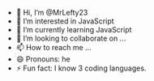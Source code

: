 - 👋 Hi, I’m @MrLefty23
- 👀 I’m interested in JavaScript
- 🌱 I’m currently learning JavaScript
- 💞️ I’m looking to collaborate on ...
- 📫 How to reach me ...
- 😄 Pronouns: he
- ⚡ Fun fact: I  know 3 coding languages. 

<!---
MrLefty23/MrLefty23 is a ✨ special ✨ repository because its `README.md` (this file) appears on your GitHub profile.
You can click the Preview link to take a look at your changes.
--->
